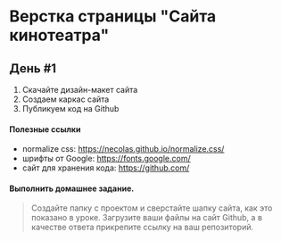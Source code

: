 Верстка страницы "Сайта кинотеатра"
=====
День #1
-----
1. Скачайте дизайн-макет сайта
2. Создаем каркас сайта
3. Публикуем код на Github

#### Полезные ссылки
* normalize css: <https://necolas.github.io/normalize.css/>
* шрифты от Google: <https://fonts.google.com/>
* сайт для хранения кода: <https://github.com/>

#### Выполнить домашнее задание.
> Создайте папку с проектом и сверстайте шапку сайта, как это показано в уроке. Загрузите ваши файлы на сайт Github, а в качестве ответа прикрепите ссылку на ваш репозиторий.
